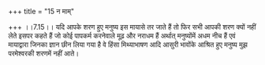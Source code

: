 +++
title = "15 न माम्"

+++
।।7.15।। यदि आपके शरण हुए मनुष्य इस मायासे तर जाते हैं तो फिर सभी आपकी
शरण क्यों नहीं लेते इसपर कहते हैं जो कोई पापकर्म करनेवाले मूढ़ और नराधम
हैं अर्थात् मनुष्योंमें अधम नीच हैं एवं मायाद्वारा जिनका ज्ञान छीन लिया
गया है वे हिंसा मिथ्याभाषण आदि आसुरी भावोंके आश्रित हुए मनुष्य मुझ
परमेश्वरकी शरणमें नहीं आते।
